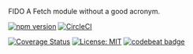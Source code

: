 FIDO
A Fetch module without a good acronym.

[![npm version](https://badge.fury.io/js/fetch-util.svg)](https://badge.fury.io/js/fetch-util)
[![CircleCI](https://circleci.com/gh/easilyBaffled/fido.svg?style=svg)](https://circleci.com/gh/easilyBaffled/fido)

[![Coverage Status](https://coveralls.io/repos/github/easilyBaffled/fido/badge.svg?branch=master)](https://coveralls.io/github/easilyBaffled/fido?branch=master)
[![License: MIT](https://img.shields.io/badge/License-MIT-yellow.svg)](https://opensource.org/licenses/MIT)
[![codebeat badge](https://codebeat.co/badges/42ef9152-bd6c-4c9d-855c-1bc17aeb70bb)](https://codebeat.co/projects/github-com-easilybaffled-fido-master)

